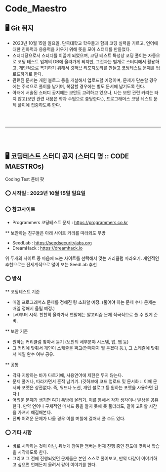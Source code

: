 # Code_Maestro

## 🖥️ Git 취지
- 2023년 10월 15일 일요일, 단국대학교 학우들과 함께 코딩 실력을 기르고, 언어에 대한 친화력과 응용력을 키우기 위해 뜻을 모아 스터디를 만들었다.
- 스터디장으로서 스터디를 이끌게 되었으며, 코딩 테스트 특성상 코딩 풀이는 자동으로 코딩 테스트 업체의 DB에 올라가게 되지만, 그것과는 별개로 스터디에서 활용하고, 개인적으로 복기하기 위해서 깃허브 리포지토리를 만들고 코딩테스트 문제를 업로드하기로 한다.
- 관련된 문서는 개인 블로그 등을 개설해서 업로드할 예정이며, 문제가 단순할 경우에는 주석으로 풀이를 남기며, 복잡할 경우에는 별도 문서에 남기도록 한다.
- 아래에 서술된 스터디 공지에는 보안도 고려하고 있으나, 나는 보안 관련 커리는 타지 않고(보안 관련 내용은 학과 수업으로 충당한다.), 프로그래머스 코딩 테스트 문제 풀이에 집중하도록 한다.

<br><br>

<hr>

<br><br>

## 🖥️ 코딩테스트 스터디 공지 (스터디 명 :: CODE MAESTROs)


Coding Test 준비 팟

### ⭕️ 시작일 : 2023년 10월 15일 일요일

### ⭕️ 참고사이트
- Programmers 코딩테스트 문제 : https://programmers.co.kr

** 보안하는 친구들은 아래 사이트 커리를 따라와도 무방
- SeedLab : https://seedsecuritylabs.org
- DreamHack : https://dreamhack.io

위 두개의 사이트 중 마음에 드는 사이트를 선택해서 맞는 커리큘럼 따라오기.
개인적인 추천으로는 전세계적으로 많이 보는 SeedLab 추천

### ⭕️ 방식
** 코딩테스트 기준
- 매일 프로그래머스 문제를 정해진 량 소화할 예정. (풀어야 하는 문제 수나 문제는 매일 정해서 올릴 예정.)
- Lv0부터 시작. 천천히 올라가서 연말에는 알고리즘 문제 적극적으로 풀 수 있게 준비.

** 보안 기준
- 원하는 커리큘럼 찾아서 듣기 (보안의 세부분야 시스템, 앱, 웹 등)
- 그 커리에 맞춰서 개인이 스케쥴을 짜고(언제까지 뭘 듣겠다 등.), 그 스케쥴에 맞춰서 매일 완수 여부 공유.

** 공통
- 각자 지향하는 바가 다르기에, 사용언어에 제한은 두지 않는다.
- 문제 풀거나, 따라가면서 흔적 남기기. (깃허브에 코드 업로드 및 문서화 :: 이때 문서화 포멧은 상관없다. 즉, 워드나 노션, 개인 블로그 등 원하는 포멧을 사용하면 된다.)
- 어려운 문제가 생기면 여기 톡방에 올리기. 이를 통해서 각자 생각이나 발상을 공유한다. 만약 언어나 구체적인 메서드 등을 알지 못해 못 풀더라도, 같이 고민할 시간을 가져서 해결해본다.
- 진짜 어려운 문제가 나올 경우 이를 며칠에 걸쳐서 풀 수도 있다.

### ⭕️ 기타 사항
- 바로 시작하는 것이 아닌, 뒤늦게 참여한 맴버는 현재 진행 중인 진도에 맞춰서 학습을 시작하도록 한다.
- 그리고 그 전에 진행되었던 문제들은 본인 스스로 풀어보고, 만약 다같이 이야기하고 싶으면 언제든지 올려서 같이 이야기를 한다.



